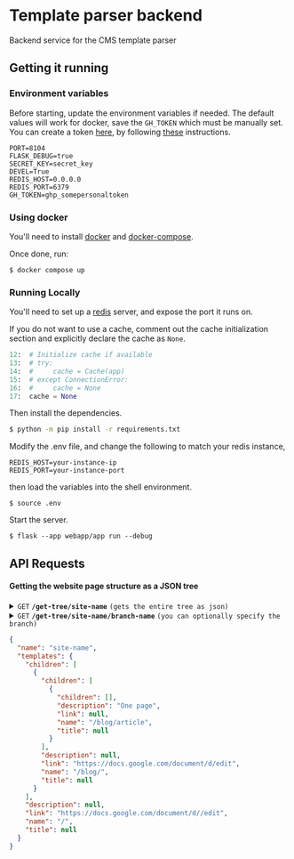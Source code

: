 # Template parser backend

Backend service for the CMS template parser

## Getting it running

### Environment variables

Before starting, update the environment variables if needed. The default values will work for docker, save the `GH_TOKEN` which must be manually set. You can create a token [here](https://github.com/settings/tokens), by following [these](https://docs.github.com/en/authentication/keeping-your-account-and-data-secure/managing-your-personal-access-tokens) instructions.

```env
PORT=8104
FLASK_DEBUG=true
SECRET_KEY=secret_key
DEVEL=True
REDIS_HOST=0.0.0.0
REDIS_PORT=6379
GH_TOKEN=ghp_somepersonaltoken
```

### Using docker

You'll need to install [docker](https://docs.docker.com/engine/install/) and [docker-compose](https://docs.docker.com/compose/install/).

Once done, run:

```
$ docker compose up
```

### Running Locally

You'll need to set up a [redis](https://redis.io/docs/install/install-redis/) server, and expose the port it runs on.

If you do not want to use a cache, comment out the cache initialization section and explicitly declare the cache as `None`.

```python
12:  # Initialize cache if available
13:  # try:
14:  #     cache = Cache(app)
15:  # except ConnectionError:
16:  #     cache = None
17:  cache = None
```

Then install the dependencies.

```bash
$ python -m pip install -r requirements.txt
```

Modify the .env file, and change the following to match your redis instance,

```
REDIS_HOST=your-instance-ip
REDIS_PORT=your-instance-port
```

then load the variables into the shell environment.

```
$ source .env
```

Start the server.

```
$ flask --app webapp/app run --debug
```

## API Requests

#### Getting the website page structure as a JSON tree

<details>
 <summary><code>GET</code> <code><b>/get-tree/site-name</b></code> <code>(gets the entire tree as json)</code></summary>
</details>

<details>
 <summary><code>GET</code> <code><b>/get-tree/site-name/branch-name</b></code> <code>(you can optionally specify the branch)</code></summary>
</details>

```json
{
  "name": "site-name",
  "templates": {
    "children": [
      {
        "children": [
          {
            "children": [],
            "description": "One page",
            "link": null,
            "name": "/blog/article",
            "title": null
          }
        ],
        "description": null,
        "link": "https://docs.google.com/document/d/edit",
        "name": "/blog/",
        "title": null
      }
    ],
    "description": null,
    "link": "https://docs.google.com/document/d//edit",
    "name": "/",
    "title": null
  }
}
```
